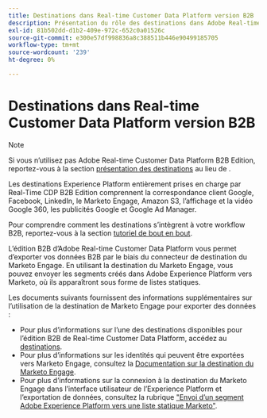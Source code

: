 ```yaml
---
title: Destinations dans Real-time Customer Data Platform version B2B
description: Présentation du rôle des destinations dans Adobe Real-time Customer Data Platform Édition B2B.
exl-id: 81b502dd-d1b2-409e-972c-652c0a01526c
source-git-commit: e300e57df998836a8c388511b446e90499185705
workflow-type: tm+mt
source-wordcount: '239'
ht-degree: 0%

---
```


# Destinations dans Real-time Customer Data Platform version B2B

>[!NOTE]
>
>Si vous n’utilisez pas Adobe Real-time Customer Data Platform B2B Edition, reportez-vous à la section [présentation des destinations](../../destinations/home.md) au lieu de .

Les destinations Experience Platform entièrement prises en charge par Real-Time CDP B2B Edition comprennent la correspondance client Google, Facebook, LinkedIn, le Marketo Engage, Amazon S3, l’affichage et la vidéo Google 360, les publicités Google et Google Ad Manager.

Pour comprendre comment les destinations s’intègrent à votre workflow B2B, reportez-vous à la section [tutoriel de bout en bout](../b2b-tutorial.md#activate-your-evaluated-data-to-a-destination).

L’édition B2B d’Adobe Real-time Customer Data Platform vous permet d’exporter vos données B2B par le biais du connecteur de destination du Marketo Engage. En utilisant la destination du Marketo Engage, vous pouvez envoyer les segments créés dans Adobe Experience Platform vers Marketo, où ils apparaîtront sous forme de listes statiques.

Les documents suivants fournissent des informations supplémentaires sur l’utilisation de la destination de Marketo Engage pour exporter des données :

- Pour plus d’informations sur l’une des destinations disponibles pour l’édition B2B de Real-time Customer Data Platform, accédez au [destinations](../../destinations/catalog/overview.md).
- Pour plus d’informations sur les identités qui peuvent être exportées vers Marketo Engage, consultez la [Documentation sur la destination du Marketo Engage](../../destinations/catalog/adobe/marketo-engage.md).
- Pour plus d’informations sur la connexion à la destination du Marketo Engage dans l’interface utilisateur de l’Experience Platform et l’exportation de données, consultez la rubrique [&quot;Envoi d’un segment Adobe Experience Platform vers une liste statique Marketo&quot;](https://experienceleague.adobe.com/docs/marketo/using/product-docs/core-marketo-concepts/smart-lists-and-static-lists/static-lists/push-an-adobe-experience-platform-segment-to-a-marketo-static-list.html).
